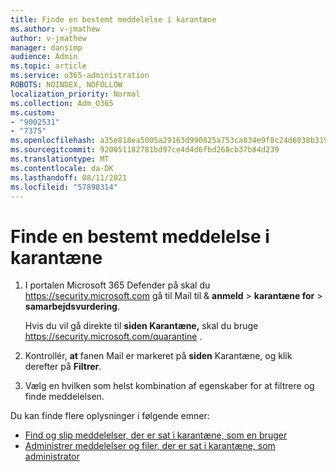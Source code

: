 ```yaml
---
title: Finde en bestemt meddelelse i karantæne
ms.author: v-jmathew
author: v-jmathew
manager: dansimp
audience: Admin
ms.topic: article
ms.service: o365-administration
ROBOTS: NOINDEX, NOFOLLOW
localization_priority: Normal
ms.collection: Adm_O365
ms.custom:
- "9002531"
- "7375"
ms.openlocfilehash: a35e818ea5005a29163d990825a753ca834e9f8c24d6038b319b1382587fc286
ms.sourcegitcommit: 920051182781bd97ce4d4d6fbd268cb37b84d239
ms.translationtype: MT
ms.contentlocale: da-DK
ms.lasthandoff: 08/11/2021
ms.locfileid: "57898314"
---
```

# <a name="find-a-specific-quarantined-message"></a>Finde en bestemt meddelelse i karantæne

1. I portalen Microsoft 365 Defender på skal du <https://security.microsoft.com> gå til Mail til & **anmeld** \> **karantæne for** \> **samarbejdsvurdering**.

   Hvis du vil gå direkte til **siden Karantæne,** skal du bruge <https://security.microsoft.com/quarantine> .

2. Kontrollér, **at** fanen Mail er markeret på **siden** Karantæne, og klik derefter på **Filtrer**.
3. Vælg en hvilken som helst kombination af egenskaber for at filtrere og finde meddelelsen.

Du kan finde flere oplysninger i følgende emner:

- [Find og slip meddelelser, der er sat i karantæne, som en bruger](https://docs.microsoft.com/microsoft-365/security/office-365-security/find-and-release-quarantined-messages-as-a-user)
- [Administrer meddelelser og filer, der er sat i karantæne, som administrator](https://docs.microsoft.com/microsoft-365/security/office-365-security/manage-quarantined-messages-and-files)
